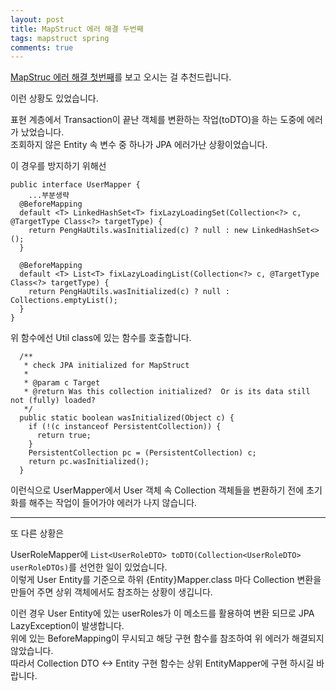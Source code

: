 ```yaml
---
layout: post
title: MapStruct 에러 해결 두번째
tags: mapstruct spring
comments: true
---
```


[MapStruc 에러 해결 첫번째](https://get6.github.io/2020/08/07/mapstruct-guide-first.html)를 보고 오시는 걸 추천드립니다.  

이런 상황도 있었습니다.   

표현 계층에서 Transaction이 끝난 객체를 변환하는 작업(toDTO)을 하는 도중에 에러가 났었습니다.  
조회하지 않은 Entity 속 변수 중 하나가 JPA 에러가난 상황이었습니다.  

이 경우를 방지하기 위해선
```
public interface UserMapper {
    ...부분생략
  @BeforeMapping
  default <T> LinkedHashSet<T> fixLazyLoadingSet(Collection<?> c, @TargetType Class<?> targetType) {
    return PengHaUtils.wasInitialized(c) ? null : new LinkedHashSet<>();
  }

  @BeforeMapping
  default <T> List<T> fixLazyLoadingList(Collection<?> c, @TargetType Class<?> targetType) {
    return PengHaUtils.wasInitialized(c) ? null : Collections.emptyList();
  }
}
```
위 함수에선 Util class에 있는 함수를 호출합니다.
```
  /**
   * check JPA initialized for MapStruct
   *
   * @param c Target
   * @return Was this collection initialized?  Or is its data still not (fully) loaded?
   */
  public static boolean wasInitialized(Object c) {
    if (!(c instanceof PersistentCollection)) {
      return true;
    }
    PersistentCollection pc = (PersistentCollection) c;
    return pc.wasInitialized();
  }
```
이런식으로 UserMapper에서 User 객체 속 Collection 객체들을 변환하기 전에 초기화를 해주는 작업이 들어가야 에러가 나지 않습니다.

---
또 다른 상황은 

UserRoleMapper에 ```List<UserRoleDTO> toDTO(Collection<UserRoleDTO> userRoleDTOs)```를 선언한 일이 있었습니다.  
이렇게 User Entity를 기준으로 하위 {Entity}Mapper.class 마다 Collection 변환을 만들어 주면 상위 객체에서도 참조하는 상황이 생깁니다.

이런 경우 User Entity에 있는 userRoles가 이 메소드를 활용하여 변환 되므로 JPA LazyException이 발생합니다.   
위에 있는 BeforeMapping이 무시되고 해당 구현 함수를 참조하여 위 에러가 해결되지 않았습니다.  
따라서 Collection DTO <-> Entity 구현 함수는 상위 EntityMapper에 구현 하시길 바랍니다.
